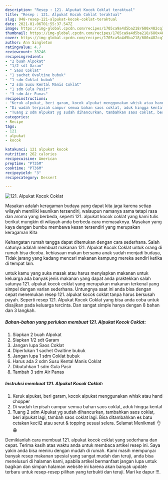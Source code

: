```yaml
---
description: "Resep : 121. Alpukat Kocok Coklat teraktual"
title: "Resep : 121. Alpukat Kocok Coklat teraktual"
slug: 948-resep-121-alpukat-kocok-coklat-teraktual
date: 2021-01-06T01:55:37.547Z
image: https://img-global.cpcdn.com/recipes/1705ca9a4d5ba218/680x482cq70/121-alpukat-kocok-coklat-foto-resep-utama.jpg
thumbnail: https://img-global.cpcdn.com/recipes/1705ca9a4d5ba218/680x482cq70/121-alpukat-kocok-coklat-foto-resep-utama.jpg
cover: https://img-global.cpcdn.com/recipes/1705ca9a4d5ba218/680x482cq70/121-alpukat-kocok-coklat-foto-resep-utama.jpg
author: Ann Singleton
ratingvalue: 4.7
reviewcount: 33246
recipeingredient:
- "2 buah Alpokat"
- "1/2 sdt Garam"
- " Saos Coklat"
- "1 sachet Ovaltine bubuk"
- "1 sdm Coklat bubuk"
- "2 sdm Susu Kental Manis Coklat"
- "1 sdm Gula Pasir"
- "3 sdm Air Panas"
recipeinstructions:
- "Keruk alpukat, beri garam, kocok alpukat menggunakan whisk atau hand chopper"
- "Di wadah terpisah campur semua bahan saos coklat, aduk hingga kental"
- "Tuang 2 sdm Alpukat yg sudah dihancurkan, tambahkan saos coklat, beri alpukat lagi, tambah saos coklat lagi. Bisa ditambahkan es batu cetakan kecil2 atau serut &amp; topping sesuai selera. Selamat Menikmati 👌😀"
categories:
- Recipe
tags:
- 121
- alpukat
- kocok

katakunci: 121 alpukat kocok 
nutrition: 262 calories
recipecuisine: American
preptime: "PT35M"
cooktime: "PT36M"
recipeyield: "3"
recipecategory: Dessert

---
```



![121. Alpukat Kocok Coklat](https://img-global.cpcdn.com/recipes/1705ca9a4d5ba218/680x482cq70/121-alpukat-kocok-coklat-foto-resep-utama.jpg)

Masakan adalah keragaman budaya yang dapat kita jaga karena setiap wilayah memiliki keunikan tersendiri, walaupun namanya sama tetapi rasa dan aroma yang berbeda, seperti 121. alpukat kocok coklat yang kami tulis berikut mungkin di wilayah anda berbeda cara memasaknya. Masakan yang kaya dengan bumbu membawa kesan tersendiri yang merupakan keragaman Kita

Kehangatan rumah tangga dapat ditemukan dengan cara sederhana. Salah satunya adalah membuat makanan 121. Alpukat Kocok Coklat untuk orang di rumah bisa dicoba. kebiasaan makan bersama anak sudah menjadi budaya, Tidak jarang yang kadang mencari makanan kampung mereka sendiri ketika di tempat lain.



untuk kamu yang suka masak atau harus menyiapkan makanan untuk keluarga ada banyak jenis makanan yang dapat anda praktekkan salah satunya 121. alpukat kocok coklat yang merupakan makanan terkenal yang simpel dengan varian sederhana. Untungnya saat ini anda bisa dengan cepat menemukan resep 121. alpukat kocok coklat tanpa harus bersusah payah.
Seperti resep 121. Alpukat Kocok Coklat yang bisa anda coba untuk disajikan pada keluarga tercinta. Dan sangat simple hanya dengan 8 bahan dan 3 langkah.


<!--inarticleads1-->

##### Bahan-bahan yang perlukan membuat 121. Alpukat Kocok Coklat:

1. Siapkan 2 buah Alpokat
1. Siapkan 1/2 sdt Garam
1. Jangan lupa  Saos Coklat
1. Diperlukan 1 sachet Ovaltine bubuk
1. Jangan lupa 1 sdm Coklat bubuk
1. Harus ada 2 sdm Susu Kental Manis Coklat
1. Dibutuhkan 1 sdm Gula Pasir
1. Tambah 3 sdm Air Panas




<!--inarticleads2-->

##### Instruksi membuat  121. Alpukat Kocok Coklat:

1. Keruk alpukat, beri garam, kocok alpukat menggunakan whisk atau hand chopper
1. Di wadah terpisah campur semua bahan saos coklat, aduk hingga kental
1. Tuang 2 sdm Alpukat yg sudah dihancurkan, tambahkan saos coklat, beri alpukat lagi, tambah saos coklat lagi. Bisa ditambahkan es batu cetakan kecil2 atau serut &amp; topping sesuai selera. Selamat Menikmati 👌😀




Demikianlah cara membuat 121. alpukat kocok coklat yang sederhana dan cepat. Terima kasih atas waktu anda untuk membaca artikel resep ini. Saya yakin anda bisa meniru dengan mudah di rumah. Kami masih mempunyai banyak resep makanan spesial yang sangat mudah dan teruji, anda bisa menelusuri di halaman kami, apabila artikel bermanfaat jangan lupa untuk bagikan dan simpan halaman website ini karena akan banyak update terbaru untuk resep-resep pilihan yang terbukti dan teruji. Mari ke dapur !!!. 
